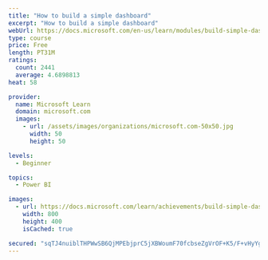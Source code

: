 ```yaml
---
title: "How to build a simple dashboard"
excerpt: "How to build a simple dashboard"
webUrl: https://docs.microsoft.com/en-us/learn/modules/build-simple-dashboard/
type: course
price: Free
length: PT31M
ratings:
  count: 2441
  average: 4.6898813
heat: 58

provider:
  name: Microsoft Learn
  domain: microsoft.com
  images:
    - url: /assets/images/organizations/microsoft.com-50x50.jpg
      width: 50
      height: 50

levels:
  - Beginner

topics:
  - Power BI

images:
  - url: https://docs.microsoft.com/learn/achievements/build-simple-dashboard-social.png
    width: 800
    height: 400
    isCached: true

secured: "sqTJ4nuiblTHPWwSB6QjMPEbjprC5jXBWoumF70fcbseZgVrOF+K5/F+vHyYgw4qgwtyBJhZ+vVHwJJVon4FopmXTCJT/5AWeCwpFWYdCQpiKQF0gxzkj4ow+/jt0WDd17sT4C7A8+BfTPGNOKnp57k6J8GSi/kxSsXEPGXMyGb4lvdZEZc7U18S2rmac2M9cu6gEaoc/fEEQVYxcM7O8GeIdIIFIt3QH4fWWW95bM5UywfuqqNidwJlOxzSIMoa7Om5+dalWltz+wfHteF+f9el1gh70SoFe2S812Bpilv0oiKy8eF+1B6NXN8Ojhw9xuZ5i4DaCs3NlwaC+XNzczBj2BOBGkL0HAmLWpZIcTw3SmjZ6sGRf5aRrbePlpFj8A1J/54ehNKKzt4VjbUfNHn/5wH8LLjmOl2AhtFqAps=;KyqomCI3oOuv+Vfuc68YLQ=="
---
```


